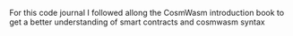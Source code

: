 For this code journal I followed allong the CosmWasm introduction book to get a better understanding of smart contracts and cosmwasm syntax
